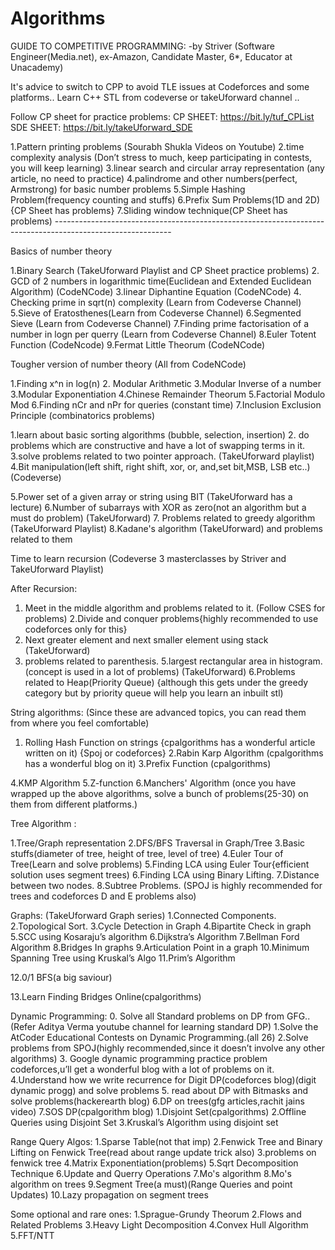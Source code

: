# Algorithms
GUIDE TO COMPETITIVE PROGRAMMING:
-by Striver (Software Engineer(Media.net), ex-Amazon, Candidate Master, 6*, Educator at Unacademy)

It's advice to switch to CPP to avoid TLE issues at Codeforces and some platforms..
Learn C++ STL from codeverse or takeUforward channel ..

Follow CP sheet for practice problems:
CP SHEET: https://bit.ly/tuf_CPList 
SDE SHEET: https://bit.ly/takeUforward_SDE 

1.Pattern printing problems (Sourabh Shukla Videos on Youtube)
2.time complexity analysis (Don’t stress to much, keep participating in contests, you will keep learning)
3.linear search and circular array representation (any article, no need to practice)
4.palindrome and other numbers(perfect, Armstrong) for basic number problems
5.Simple Hashing Problem(frequency counting and stuffs)
6.Prefix Sum Problems(1D and 2D) {CP Sheet has problems}
7.Sliding window technique(CP Sheet has problems) -----------------------------------------------------------------------------------------------------------

Basics of number theory

1.Binary Search (TakeUforward Playlist and CP Sheet practice problems)
2. GCD of 2 numbers in logarithmic time(Euclidean and Extended Euclidean Algorithm) (CodeNCode)
3.linear Diphantine Equation (CodeNCode)
4. Checking prime in sqrt(n) complexity (Learn from Codeverse Channel)
5.Sieve of Eratosthenes(Learn from Codeverse Channel)
6.Segmented Sieve (Learn from Codeverse Channel)
7.Finding prime factorisation of a number in logn per querry (Learn from Codeverse Channel)
8.Euler Totent Function (CodeNcode)
9.Fermat Little Theorum (CodeNCode)

Tougher version of number theory (All from CodeNCode)

1.Finding x^n in log(n)
2. Modular Arithmetic
3.Modular Inverse of a number
3.Modular Exponentiation
4.Chinese Remainder Theorum
5.Factorial Modulo Mod
6.Finding nCr and nPr for queries (constant time)
7.Inclusion Exclusion Principle (combinatorics problems)

1.learn about basic sorting algorithms (bubble, selection, insertion)
2. do problems which are constructive and have a lot of swapping terms in it.
3.solve problems related to two pointer approach. (TakeUforward playlist)
4.Bit manipulation(left shift, right shift, xor, or, and,set bit,MSB, LSB etc..) (Codeverse)

5.Power set of a given array or string using BIT (TakeUforward has a lecture)
6.Number of subarrays with XOR as zero(not an algorithm but a must do problem) (TakeUforward)
7. Problems related to greedy algorithm (TakeUforward Playlist)
8.Kadane's algorithm (TakeUforward) and problems related to them

Time to learn recursion (Codeverse 3 masterclasses by Striver and TakeUforward Playlist)

After Recursion:
1. Meet in the middle algorithm and problems related to it. (Follow CSES for problems)
2.Divide and conquer problems{highly recommended to use codeforces only for this}
3. Next greater element and next smaller element using stack (TakeUforward)
4. problems related to parenthesis.
5.largest rectangular area in histogram. (concept is used in a lot of problems) (TakeUforward)
6.Problems related to Heap(Priority Queue) {although this gets under the greedy category but by priority queue will help you learn an inbuilt stl)

String algorithms: (Since these are advanced topics, you can read them from where you feel comfortable)

1. Rolling Hash Function on strings {cpalgorithms has a wonderful article written on it) {Spoj or codeforces}
2.Rabin Karp Algorithm (cpalgorithms has a wonderful blog on it)
3.Prefix Function (cpalgorithms)

4.KMP Algorithm
5.Z-function
6.Manchers' Algorithm (once you have wrapped up the above algorithms, solve a bunch of problems(25-30) on them from different platforms.)

Tree Algorithm :

1.Tree/Graph representation
2.DFS/BFS Traversal in Graph/Tree
3.Basic stuffs(diameter of tree, height of tree, level of tree)
4.Euler Tour of Tree(Learn and solve problems)
5.Finding LCA using Euler Tour{efficient solution uses segment trees)
6.Finding LCA using Binary Lifting. 7.Distance between two nodes.
8.Subtree Problems. (SPOJ is highly recommended for trees and codeforces D and E problems also)

Graphs: (TakeUforward Graph series)
1.Connected Components.
2.Topological Sort.
3.Cycle Detection in Graph
4.Bipartite Check in graph
5.SCC using Kosaraju’s algorithm
6.Dijkstra’s Algorithm
7.Bellman Ford Algorithm
8.Bridges In graphs
9.Articulation Point in a graph
10.Minimum Spanning Tree using Kruskal’s Algo
11.Prim’s Algorithm

12.0/1 BFS(a big saviour)

13.Learn Finding Bridges Online(cpalgorithms)


Dynamic Programming:
0. Solve all Standard problems on DP from GFG.. (Refer Aditya Verma youtube channel for learning standard DP)
1.Solve the AtCoder Educational Contests on Dynamic Programming.(all 26)
2.Solve problems from SPOJ(highly recommended,since it doesn’t involve any other algorithms)
3. Google dynamic programming practice problem codeforces,u’ll get a wonderful blog with a lot of problems on it.
4.Understand how we write recurrence for Digit DP(codeforces blog)(digit dynamic progg) and solve problems
5. read about DP with Bitmasks and solve problems(hackerearth blog)
6.DP on trees(gfg articles,rachit jains video)
7.SOS DP(cpalgorithm blog)
1.Disjoint Set(cpalgorithms)
2.Offline Queries using Disjoint Set
3.Kruskal’s Algorithm using disjoint set

Range Query Algos:
1.Sparse Table(not that imp)
2.Fenwick Tree and Binary Lifting on Fenwick Tree(read about range update trick also) 3.problems on fenwick tree
4.Matrix Exponentiation(problems)
5.Sqrt Decomposition Technique
6.Update and Querry Operations
7.Mo's algorithm
8.Mo's algorithm on trees
9.Segment Tree(a must)(Range Queries and point Updates)
10.Lazy propagation on segment trees

Some optional and rare ones:
1.Sprague-Grundy Theorum
2.Flows and Related Problems
3.Heavy Light Decomposition
4.Convex Hull Algorithm
5.FFT/NTT
